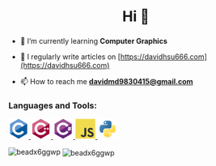 <h1 align="center">Hi 👋</h1>
<h3 align="center"></h3>

- 🌱 I’m currently learning **Computer Graphics**

- 📝 I regularly write articles on [https://davidhsu666.com](https://davidhsu666.com)

- 📫 How to reach me **davidmd9830415@gmail.com**


<h3 align="left">Languages and Tools:</h3>
<p align="left"> <a href="https://www.cprogramming.com/" target="_blank"> <img src="https://raw.githubusercontent.com/devicons/devicon/master/icons/c/c-original.svg" alt="c" width="40" height="40"/> </a> <a href="https://www.w3schools.com/cpp/" target="_blank"> <img src="https://raw.githubusercontent.com/devicons/devicon/master/icons/cplusplus/cplusplus-original.svg" alt="cplusplus" width="40" height="40"/> </a> <a href="https://www.w3schools.com/cs/" target="_blank"> <img src="https://raw.githubusercontent.com/devicons/devicon/master/icons/csharp/csharp-original.svg" alt="csharp" width="40" height="40"/> </a> <a href="https://developer.mozilla.org/en-US/docs/Web/JavaScript" target="_blank"> <img src="https://raw.githubusercontent.com/devicons/devicon/master/icons/javascript/javascript-original.svg" alt="javascript" width="40" height="40"/> </a> <a href="https://www.python.org" target="_blank"> <img src="https://raw.githubusercontent.com/devicons/devicon/master/icons/python/python-original.svg" alt="python" width="40" height="40"/> </a> </p>

<p><img align="left" src="https://github-readme-stats.vercel.app/api/top-langs?username=beadx6ggwp&show_icons=true&locale=en&layout=compact" alt="beadx6ggwp" /></p>

<p>&nbsp;<img align="center" src="https://github-readme-stats.vercel.app/api?username=beadx6ggwp&show_icons=true&locale=en" alt="beadx6ggwp" /></p>
